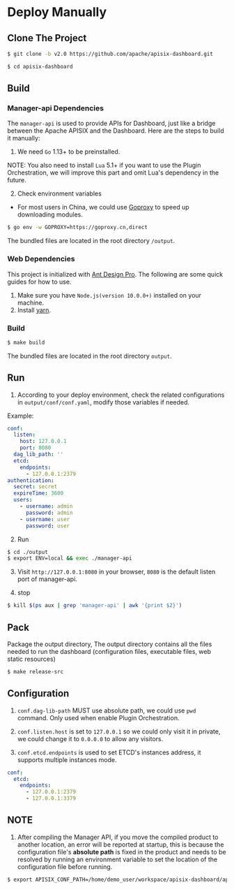<!--
#
# Licensed to the Apache Software Foundation (ASF) under one or more
# contributor license agreements.  See the NOTICE file distributed with
# this work for additional information regarding copyright ownership.
# The ASF licenses this file to You under the Apache License, Version 2.0
# (the "License"); you may not use this file except in compliance with
# the License.  You may obtain a copy of the License at
#
#     http://www.apache.org/licenses/LICENSE-2.0
#
# Unless required by applicable law or agreed to in writing, software
# distributed under the License is distributed on an "AS IS" BASIS,
# WITHOUT WARRANTIES OR CONDITIONS OF ANY KIND, either express or implied.
# See the License for the specific language governing permissions and
# limitations under the License.
#
-->

# Deploy Manually

## Clone The Project

```sh
$ git clone -b v2.0 https://github.com/apache/apisix-dashboard.git

$ cd apisix-dashboard
```

## Build

### Manager-api Dependencies

The `manager-api` is used to provide APIs for Dashboard, just like a bridge between the Apache APISIX and the Dashboard. Here are the steps to build it manually:

1. We need `Go` 1.13+ to be preinstalled.

NOTE: You also need to install `Lua` 5.1+ if you want to use the Plugin Orchestration, we will improve this part and omit Lua's dependency in the future.

2. Check environment variables

- For most users in China, we could use [Goproxy](https://goproxy.cn/) to speed up downloading modules.

```sh
$ go env -w GOPROXY=https://goproxy.cn,direct
```

The bundled files are located in the root directory `/output`.

### Web Dependencies

This project is initialized with [Ant Design Pro](https://pro.ant.design). The following are some quick guides for how to use.

1. Make sure you have `Node.js(version 10.0.0+)` installed on your machine.
2. Install [yarn](https://yarnpkg.com/).

### Build

```sh
$ make build
```

The bundled files are located in the root directory `output`.

## Run

1. According to your deploy environment, check the related configurations in `output/conf/conf.yaml`, modify those variables if needed.

Example:

```yaml
conf:
  listen:
    host: 127.0.0.1
    port: 8080
  dag_lib_path: ''
  etcd:
    endpoints:
      - 127.0.0.1:2379
authentication:
  secret: secret
  expireTime: 3600
  users:
    - username: admin
      password: admin
    - username: user
      password: user
```

2. Run

```sh
$ cd ./output
$ export ENV=local && exec ./manager-api
```

3. Visit `http://127.0.0.1:8080` in your browser, `8080` is the default listen port of manager-api.

3. stop

```sh
$ kill $(ps aux | grep 'manager-api' | awk '{print $2}')
```

## Pack

Package the output directory, The output directory contains all the files needed to run the dashboard (configuration files, executable files, web static resources)

```sh
$ make release-src
```

## Configuration

1. `conf.dag-lib-path` MUST use absolute path, we could use `pwd` command. Only used when enable Plugin Orchestration.

2. `conf.listen.host` is set to `127.0.0.1` so we could only visit it in private, we could change it to `0.0.0.0` to allow any visitors.

3. `conf.etcd.endpoints` is used to set ETCD's instances address, it supports multiple instances mode.

```yaml
conf:
  etcd:
    endpoints:
      - 127.0.0.1:2379
      - 127.0.0.1:3379
```

## NOTE

1. After compiling the Manager API, if you move the compiled product to another location, an error will be reported at startup, this is because the configuration file's **absolute path** is fixed in the product and needs to be resolved by running an environment variable to set the location of the configuration file before running.

```sh
$ export APISIX_CONF_PATH=/home/demo_user/workspace/apisix-dashboard/api/conf
```
